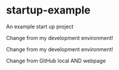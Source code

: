 # startup-example
An example start up project

Change from my development environment! 

Change from my development environment! 

Change from GitHub local AND webpage

